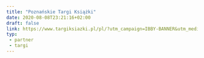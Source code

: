 ```yaml
---
title: "Poznańskie Targi Książki"
date: 2020-08-08T23:21:16+02:00
draft: false
link: https://www.targiksiazki.pl/pl/?utm_campaign=IBBY-BANNER&utm_medium=IBBY-BANNER&utm_source=IBBY-BANNER
typ:
 - partner
 - targi
---
```

